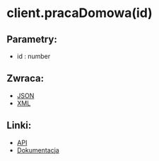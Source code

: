 # client.pracaDomowa(id)

## Parametry:
- id : number

## Zwraca:
- [JSON](json/pracaDomowa.json)
- [XML](xml/pracaDomowa.xml)

## Linki:
- [API](https://iuczniowie.pe.szczecin.pl/mod_panelRodzica/pracaDomowa/WS_pracaDomowa.asmx/pobierzJednaPraceDomowa)
- [Dokumentacja](https://iuczniowie.pe.szczecin.pl/mod_panelRodzica/pracaDomowa/WS_pracaDomowa.asmx)